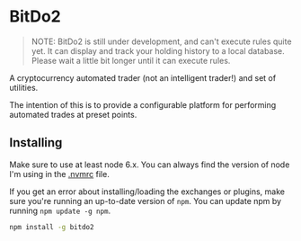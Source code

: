 # BitDo2

> NOTE: BitDo2 is still under development, and can't execute rules quite yet.  It can display and track your holding history to a local database.  Please wait a little bit longer until it can execute rules.

A cryptocurrency automated trader (not an intelligent trader!) and set of utilities.

The intention of this is to provide a configurable platform for performing
automated trades at preset points.

## Installing

Make sure to use at least node 6.x. You can always find the version of node I'm using in the [.nvmrc](.nvmrc) file.

If you get an error about installing/loading the exchanges or plugins, make sure you're running an up-to-date version of `npm`. You
can update npm by running `npm update -g npm`.

```bash
npm install -g bitdo2
```
